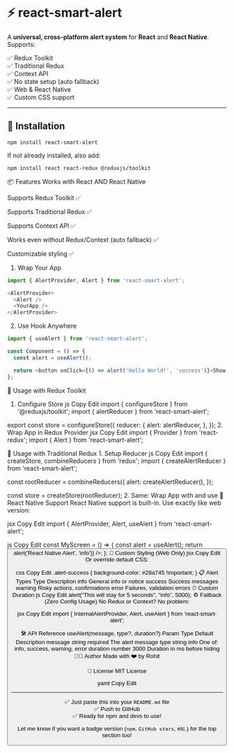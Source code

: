 # ⚡️ react-smart-alert

A **universal, cross-platform alert system** for **React** and **React Native**.  
Supports:

✅ Redux Toolkit  
✅ Traditional Redux  
✅ Context API  
✅ No state setup (auto fallback)  
✅ Web & React Native  
✅ Custom CSS support  

---

## 🚀 Installation

```
npm install react-smart-alert

```

If not already installed, also add:
```
npm install react react-redux @reduxjs/toolkit

```
📦 Features
Works with React AND React Native

Supports Redux Toolkit ✅

Supports Traditional Redux ✅

Supports Context API ✅

Works even without Redux/Context (auto fallback) ✅

Customizable styling ✅

1. Wrap Your App

```javascript
import { AlertProvider, Alert } from 'react-smart-alert';

<AlertProvider>
  <Alert />
  <YourApp />
</AlertProvider>
```

2. Use Hook Anywhere

```javascript
import { useAlert } from 'react-smart-alert';

const Component = () => {
  const alert = useAlert();

  return <button onClick={() => alert('Hello World!', 'success')}>Show Alert</button>;
};
```
🔁 Usage with Redux Toolkit
1. Configure Store
js
Copy
Edit
import { configureStore } from '@reduxjs/toolkit';
import { alertReducer } from 'react-smart-alert';

export const store = configureStore({
  reducer: {
    alert: alertReducer,
  },
});
2. Wrap App in Redux Provider
jsx
Copy
Edit
import { Provider } from 'react-redux';
import { Alert } from 'react-smart-alert';

<Provider store={store}>
  <Alert />
  <YourApp />
</Provider>
🔁 Usage with Traditional Redux
1. Setup Reducer
js
Copy
Edit
import { createStore, combineReducers } from 'redux';
import { createAlertReducer } from 'react-smart-alert';

const rootReducer = combineReducers({
  alert: createAlertReducer(),
});

const store = createStore(rootReducer);
2. Same: Wrap App with <Provider> and use <Alert />
📱 React Native Support
React Native support is built-in. Use exactly like web version:

jsx
Copy
Edit
import { AlertProvider, Alert, useAlert } from 'react-smart-alert';

<AlertProvider>
  <Alert />
  <YourScreen />
</AlertProvider>
js
Copy
Edit
const MyScreen = () => {
  const alert = useAlert();
  return <Button title="Show" onPress={() => alert('React Native Alert', 'info')} />;
};
🎨 Custom Styling (Web Only)
jsx
Copy
Edit
<Alert className="custom-alert" />
Or override default CSS:

css
Copy
Edit
.alert-success {
  background-color: #28a745 !important;
}
📋 Alert Types
Type	Description
info	General info or notice
success	Success messages
warning	Risky actions, confirmations
error	Failures, validation errors
⏱ Custom Duration
js
Copy
Edit
alert("This will stay for 5 seconds", "info", 5000);
⚙️ Fallback (Zero Config Usage)
No Redux or Context? No problem:

jsx
Copy
Edit
import { InternalAlertProvider, Alert, useAlert } from 'react-smart-alert';

<InternalAlertProvider>
  <Alert />
  <App />
</InternalAlertProvider>
🛠 API Reference
useAlert(message, type?, duration?)
Param	Type	Default	Description
message	string	required	The alert message
type	string	info	One of: info, success, warning, error
duration	number	3000	Duration in ms before hiding
🧑‍💻 Author
Made with ❤️ by Rohit

🪪 License
MIT License

yaml
Copy
Edit

---

✅ Just paste this into your `README.md` file  
✅ Push to GitHub  
✅ Ready for npm and devs to use!

Let me know if you want a badge version (`npm`, `GitHub stars`, etc.) for the top section too!